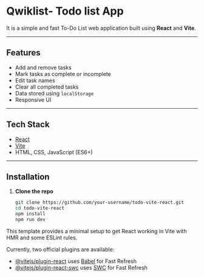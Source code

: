 # Qwiklist- Todo list App

It is a simple and fast To-Do List web application built using **React** and **Vite**.

---

##  Features

-  Add and remove tasks
-  Mark tasks as complete or incomplete
-  Edit task names 
-  Clear all completed tasks
-  Data stored using `localStorage`
-  Responsive UI 

---

##  Tech Stack

- [React](https://reactjs.org/)
- [Vite](https://vitejs.dev/)
- HTML, CSS, JavaScript (ES6+)

---

##  Installation

1. **Clone the repo**
   ```bash
   git clone https://github.com/your-username/todo-vite-react.git
   cd todo-vite-react
   npm install
   npm run dev

This template provides a minimal setup to get React working in Vite with HMR and some ESLint rules.

Currently, two official plugins are available:

- [@vitejs/plugin-react](https://github.com/vitejs/vite-plugin-react/blob/main/packages/plugin-react/README.md) uses [Babel](https://babeljs.io/) for Fast Refresh
- [@vitejs/plugin-react-swc](https://github.com/vitejs/vite-plugin-react-swc) uses [SWC](https://swc.rs/) for Fast Refresh


